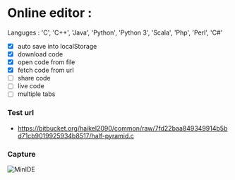 # Online editor : 
Languges : 'C', 'C++', 'Java', 'Python', 'Python 3', 'Scala', 'Php', 'Perl', 'C#' 
- [x] auto save into localStorage
- [x] download code
- [x] open code from file
- [x] fetch code from url
- [ ] share code
- [ ] live code
- [ ] multiple tabs

### Test url
- https://bitbucket.org/haikel2090/common/raw/7fd22baa849349914b5bd71cb9019925934b8517/half-pyramid.c

### Capture
![MinIDE](https://i.ibb.co/t3mvVsS/Annotation-2020-01-21-002405.png)